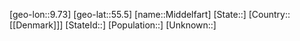 ﻿---
location: [55.5,9.73]
type: City
tags:
- geo/City


SpocWebEntityId: 32466
isDeleted: false
confidential: public

---
[geo-lon::9.73]
[geo-lat::55.5]
[name::Middelfart]
[State::]
[Country::[[Denmark]]]
[StateId::]
[Population::]
[Unknown::]

